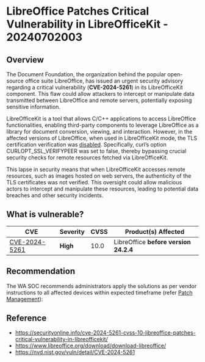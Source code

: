 # LibreOffice Patches Critical Vulnerability in LibreOfficeKit - 20240702003

## Overview

The Document Foundation, the organization behind the popular open-source office suite LibreOffice, has issued an urgent security advisory regarding a critical vulnerability (**CVE-2024-5261**) in its LibreOfficeKit component. This flaw could allow attackers to intercept or manipulate data transmitted between LibreOffice and remote servers, potentially exposing sensitive information.

LibreOfficeKit is a tool that allows C/C++ applications to access LibreOffice functionalities, enabling third-party components to leverage LibreOffice as a library for document conversion, viewing, and interaction. However, in the affected versions of LibreOffice, when used in LibreOfficeKit mode, the TLS certification verification was  [disabled](https://www.libreoffice.org/about-us/security/advisories/cve-2024-5261/). Specifically, curl’s option CURLOPT_SSL_VERIFYPEER was set to false, thereby bypassing crucial security checks for remote resources fetched via LibreOfficeKit.

This lapse in security means that when LibreOfficeKit accesses remote resources, such as images hosted on web servers, the authenticity of the TLS certificates was not verified. This oversight could allow malicious actors to intercept and manipulate these resources, leading to potential data breaches and other security incidents.


## What is vulnerable?

| CVE | Severity | CVSS | Product(s) Affected |
| -- | -- | -- | -- |
|[CVE-2024-5261](https://nvd.nist.gov/vuln/detail/CVE-2024-5261)| **High** | 10.0 | LibreOffice **before version 24.2.4**|


## Recommendation

The WA SOC recommends administrators apply the solutions as per vendor instructions to all affected devices within expected timeframe (refer [Patch Management](../guidelines/patch-management.md)):

## Reference
- https://securityonline.info/cve-2024-5261-cvss-10-libreoffice-patches-critical-vulnerability-in-libreofficekit/
- https://www.libreoffice.org/download/download-libreoffice/
- https://nvd.nist.gov/vuln/detail/CVE-2024-5261
